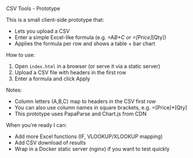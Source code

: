 CSV Tools - Prototype

This is a small client-side prototype that:
- Lets you upload a CSV
- Enter a simple Excel-like formula (e.g. =A*B+C or =[Price]*[Qty])
- Applies the formula per row and shows a table + bar chart

How to use:
1. Open `index.html` in a browser (or serve it via a static server)
2. Upload a CSV file with headers in the first row
3. Enter a formula and click Apply

Notes:
- Column letters (A,B,C) map to headers in the CSV first row
- You can also use column names in square brackets, e.g. =[Price]*[Qty]
- This prototype uses PapaParse and Chart.js from CDN

When you're ready I can:
- Add more Excel functions (IF, VLOOKUP/XLOOKUP mapping)
- Add CSV download of results
- Wrap in a Docker static server (nginx) if you want to test quickly
